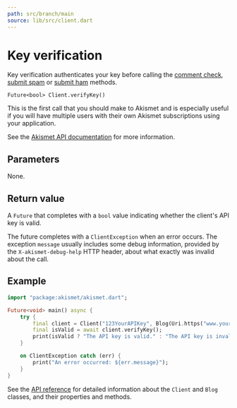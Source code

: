 ```yaml
---
path: src/branch/main
source: lib/src/client.dart
---
```


# Key verification
Key verification authenticates your key before calling the [comment check](comment_check.md),
[submit spam](submit_spam.md) or [submit ham](submit_ham.md) methods.

```
Future<bool> Client.verifyKey()
```

This is the first call that you should make to Akismet and is especially useful
if you will have multiple users with their own Akismet subscriptions using your application.

See the [Akismet API documentation](https://akismet.com/development/api/#verify-key) for more information.

## Parameters
None.

## Return value
A `Future` that completes with a `bool` value indicating whether the client's API key is valid.

The future completes with a `ClientException` when an error occurs.
The exception `message` usually includes some debug information, provided by the `X-akismet-debug-help` HTTP header, about what exactly was invalid about the call.

## Example

``` dart
import "package:akismet/akismet.dart";

Future<void> main() async {
	try {
		final client = Client("123YourAPIKey", Blog(Uri.https("www.yourblog.com", "/")));
		final isValid = await client.verifyKey();
		print(isValid ? "The API key is valid." : "The API key is invalid.");
	}

	on ClientException catch (err) {
		print("An error occurred: ${err.message}");
	}
}
```

See the [API reference](https://api.belin.io/akismet.dart) for detailed information about the `Client` and `Blog` classes, and their properties and methods.
